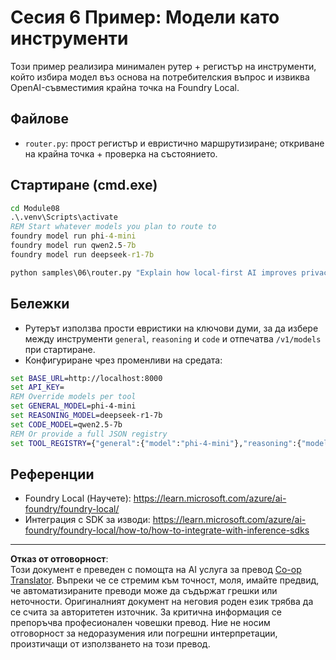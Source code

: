 <!--
CO_OP_TRANSLATOR_METADATA:
{
  "original_hash": "7f0c6af41a1ae2c5a770c8170da8bd6e",
  "translation_date": "2025-10-01T01:33:08+00:00",
  "source_file": "Module08/samples/06/README.md",
  "language_code": "bg"
}
-->
# Сесия 6 Пример: Модели като инструменти

Този пример реализира минимален рутер + регистър на инструменти, който избира модел въз основа на потребителския въпрос и извиква OpenAI-съвместимия крайна точка на Foundry Local.

## Файлове
- `router.py`: прост регистър и евристично маршрутизиране; откриване на крайна точка + проверка на състоянието.

## Стартиране (cmd.exe)
```cmd
cd Module08
.\.venv\Scripts\activate
REM Start whatever models you plan to route to
foundry model run phi-4-mini
foundry model run qwen2.5-7b
foundry model run deepseek-r1-7b

python samples\06\router.py "Explain how local-first AI improves privacy in two sentences."
```

## Бележки
- Рутерът използва прости евристики на ключови думи, за да избере между инструменти `general`, `reasoning` и `code` и отпечатва `/v1/models` при стартиране.
- Конфигуриране чрез променливи на средата:
```cmd
set BASE_URL=http://localhost:8000
set API_KEY=
REM Override models per tool
set GENERAL_MODEL=phi-4-mini
set REASONING_MODEL=deepseek-r1-7b
set CODE_MODEL=qwen2.5-7b
REM Or provide a full JSON registry
set TOOL_REGISTRY={"general":{"model":"phi-4-mini"},"reasoning":{"model":"deepseek-r1-7b"},"code":{"model":"qwen2.5-7b"}}
```

## Референции
- Foundry Local (Научете): https://learn.microsoft.com/azure/ai-foundry/foundry-local/
- Интеграция с SDK за изводи: https://learn.microsoft.com/azure/ai-foundry/foundry-local/how-to/how-to-integrate-with-inference-sdks

---

**Отказ от отговорност**:  
Този документ е преведен с помощта на AI услуга за превод [Co-op Translator](https://github.com/Azure/co-op-translator). Въпреки че се стремим към точност, моля, имайте предвид, че автоматизираните преводи може да съдържат грешки или неточности. Оригиналният документ на неговия роден език трябва да се счита за авторитетен източник. За критична информация се препоръчва професионален човешки превод. Ние не носим отговорност за недоразумения или погрешни интерпретации, произтичащи от използването на този превод.